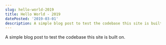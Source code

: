 ```yaml
---
slug: hello-world-2019
title: Hello World - 2019
datePosted: '2019-03-01'
description: A simple blog post to test the codebase this site is built on.
---
```


A simple blog post to test the codebase this site is built on.

